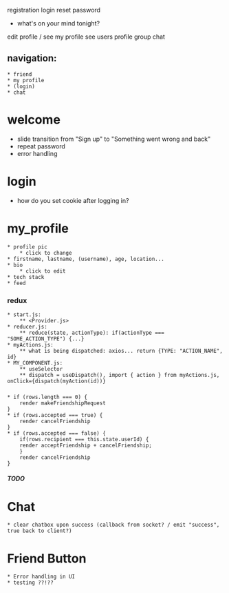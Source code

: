 registration
login
reset password

-   what's on your mind tonight?

edit profile / see my profile
see users profile
group chat

## navigation:

    * friend
    * my profile
    * (login)
    * chat

# welcome

-   slide transition from "Sign up" to "Something went wrong and back"
-   repeat password
-   error handling

# login

-   how do you set cookie after logging in?

# my_profile

    * profile pic
        * click to change
    * firstname, lastname, (username), age, location...
    * bio
        * click to edit
    * tech stack
    * feed

### redux

    * start.js:
        ** <Provider.js>
    * reducer.js:
        ** reduce(state, actionType): if(actionType === "SOME_ACTION_TYPE") {...}
    * myActions.js:
        ** what is being dispatched: axios... return {TYPE: "ACTION_NAME", id}
    * MY_COMPONENT.js:
        ** useSelector
        ** dispatch = useDispatch(), import { action } from myActions.js, onClick={dispatch(myAction(id))}

###

    * if (rows.length === 0) {
        render makeFriendshipRequest
    }
    * if (rows.accepted === true) {
        render cancelFriendship
    }
    * if (rows.accepted === false) {
        if(rows.recipient === this.state.userId) {
        render acceptFriendship + cancelFriendship;
        }
        render cancelFriendship
    }

##### TODO

# Chat

    * clear chatbox upon success (callback from socket? / emit "success", true back to client?)

# Friend Button

    * Error handling in UI
    * testing ??!??
